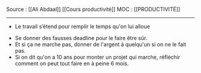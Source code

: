 Source : [[Ali Abdaal]] [[Cours productivité]] 
MOC : [[PRODUCTIVITÉ]]
***

* Le travail s’étend pour remplir le temps qu'on lui alloue 
-  Se donner des fausses deadline pour le faire être sûr.
- Et si ça ne marche pas, donner de l'argent à quelqu'un si on ne le fait pas.
- Si on dit qu'on a 10 ans pour monter un projet qui marche, réfléchir comment on peut tout faire en à peine 6 mois.